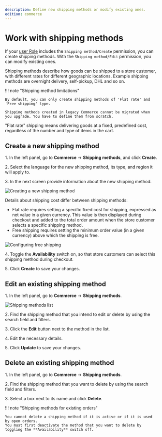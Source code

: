```yaml
---
description: Define new shipping methods or modify existing ones.
edition: commerce
---
```


# Work with shipping methods

If your [user Role](work_with_permissions.md) includes the `Shipping method/Create` permission, you can create shipping methods. 
With the `Shipping method/Edit` permission, you can modify existing ones.

Shipping methods describe how goods can be shipped to a store customer, with different rates for different geographic locations. 
Example shipping methods are overnight delivery, self-pickup, DHL and so on.

!!! note "Shipping method limitations"

    By default, you can only create shipping methods of 'Flat rate' and 'Free shipping' type. 
    
    Shipping methods created in legacy Commerce cannot be migrated when you upgrade. You have to define them from scratch.

"Flat rate" shipping means delivering goods at a fixed, predefined cost, regardless of the number and type of items in the cart. 

## Create a new shipping method 

1\. In the left panel, go to **Commerce** -> **Shipping methods**, and click **Create**.

2\. Select the language for the new shipping method, its type, and region it will apply to.

3\. In the next screen provide information about the new shipping method.

![Creating a new shipping method](create_new_shipping_method.png)

Details about shipping cost differ between shipping methods:

- Flat rate requires setting a specific fixed cost for shipping, expressed as net value in a given currency. 
This value is then displayed during checkout and added to the total order amount when the store customer selects a specific shipping method.
- Free shipping requires setting the minimum order value (in a given currency) above which the shipping is free.

![Configuring free shipping](free_shipping.png)

4\. Toggle the **Availability** switch on, so that store customers can select this shipping method during checkout.

5\. Click **Create** to save your changes.

## Edit an existing shipping method

1\. In the left panel, go to **Commerce** -> **Shipping methods**.

![Shipping methods list](shipping_methods_list.png)

2\. Find the shipping method that you intend to edit or delete by using the search field and filters.

3\. Click the **Edit** button next to the method in the list.

4\. Edit the necessary details.

5\. Click **Update** to save your changes.

## Delete an existing shipping method

1\. In the left panel, go to **Commerce** -> **Shipping methods**.

2\. Find the shipping method that you want to delete by using the search field and filters.

3\. Select a box next to its name and click **Delete**.

!!! note "Shipping methods for existing orders"

    You cannot delete a shipping method if it is active or if it is used by open orders. 
    You must first deactivate the method that you want to delete by toggling the **Availability** switch off.
